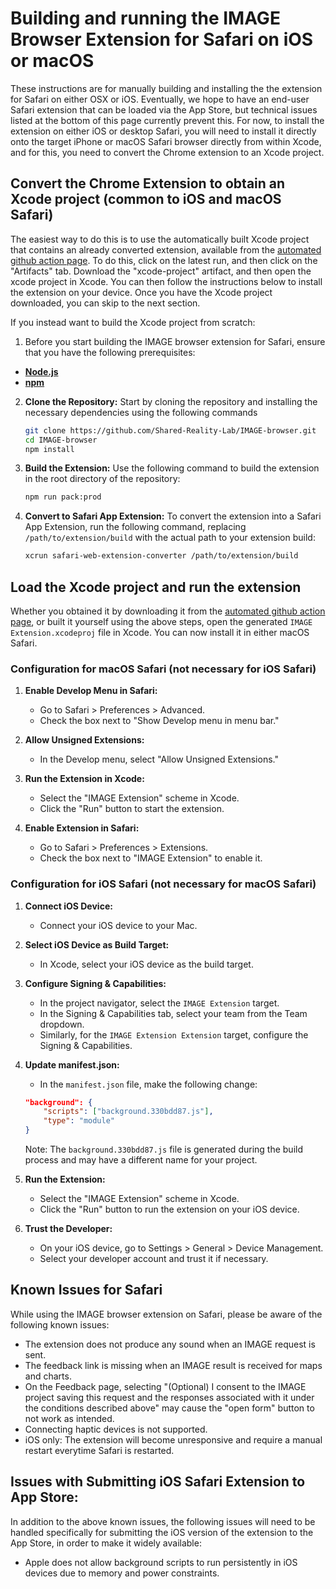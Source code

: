 # Building and running the IMAGE Browser Extension for Safari on iOS or macOS

These instructions are for manually building and installing the the extension for Safari on either OSX or iOS.
Eventually, we hope to have an end-user Safari extension that can be loaded via the App Store, but technical issues listed at the bottom of this page currently prevent this.
For now, to install the extension on either iOS or desktop Safari, you will need to install it directly onto the target iPhone or macOS Safari browser directly from within Xcode, and for this, you need to convert the Chrome extension to an Xcode project.

## Convert the Chrome Extension to obtain an Xcode project (common to iOS and macOS Safari)
The easiest way to do this is to use the automatically built Xcode project that contains an already converted extension, available from the [automated github action page](https://github.com/Shared-Reality-Lab/IMAGE-browser/actions/workflows/ios-automate.yaml).
To do this, click on the latest run, and then click on the "Artifacts" tab. Download the "xcode-project" artifact, and then open the xcode project in Xcode. You can then follow the instructions below to install the extension on your device.
Once you have the Xcode project downloaded, you can skip to the next section.

If you instead want to build the Xcode project from scratch:

1. Before you start building the IMAGE browser extension for Safari, ensure that you have the following prerequisites:
- [**Node.js**](https://nodejs.org/en/)
- [**npm**](https://www.npmjs.com/)

2. **Clone the Repository:** Start by cloning the repository and installing the necessary dependencies using the following commands
   ```bash
   git clone https://github.com/Shared-Reality-Lab/IMAGE-browser.git
   cd IMAGE-browser
   npm install
   ```

3. **Build the Extension:** Use the following command to build the extension in the root directory of the repository:
   ```bash
   npm run pack:prod
   ```

4. **Convert to Safari App Extension:** To convert the extension into a Safari App Extension, run the following command, replacing `/path/to/extension/build` with the actual path to your extension build:
   ```bash
   xcrun safari-web-extension-converter /path/to/extension/build
   ```
   

## Load the Xcode project and run the extension
Whether you obtained it by downloading it from the [automated github action page](https://github.com/Shared-Reality-Lab/IMAGE-browser/actions/workflows/ios-automate.yaml), or built it yourself using the above steps, open the generated `IMAGE Extension.xcodeproj` file in Xcode.
You can now install it in either macOS Safari.

### Configuration for macOS Safari (not necessary for iOS Safari)

1. **Enable Develop Menu in Safari:**
   - Go to Safari > Preferences > Advanced.
   - Check the box next to "Show Develop menu in menu bar."

2. **Allow Unsigned Extensions:**
   - In the Develop menu, select "Allow Unsigned Extensions."

3. **Run the Extension in Xcode:**
   - Select the "IMAGE Extension" scheme in Xcode.
   - Click the "Run" button to start the extension.

4. **Enable Extension in Safari:**
   - Go to Safari > Preferences > Extensions.
   - Check the box next to "IMAGE Extension" to enable it.

### Configuration for iOS Safari (not necessary for macOS Safari)

1. **Connect iOS Device:**
   - Connect your iOS device to your Mac.

2. **Select iOS Device as Build Target:**
   - In Xcode, select your iOS device as the build target.

3. **Configure Signing & Capabilities:**
   - In the project navigator, select the `IMAGE Extension` target.
   - In the Signing & Capabilities tab, select your team from the Team dropdown.
   - Similarly, for the `IMAGE Extension Extension` target, configure the Signing & Capabilities.

4. **Update manifest.json:**
   - In the `manifest.json` file, make the following change:
   ```json
   "background": {
       "scripts": ["background.330bdd87.js"],
       "type": "module"
   }
   ```
   Note: The `background.330bdd87.js` file is generated during the build process and may have a different name for your project.

5. **Run the Extension:**
   - Select the "IMAGE Extension" scheme in Xcode.
   - Click the "Run" button to run the extension on your iOS device.

6. **Trust the Developer:**
   - On your iOS device, go to Settings > General > Device Management.
   - Select your developer account and trust it if necessary.

## Known Issues for Safari
While using the IMAGE browser extension on Safari, please be aware of the following known issues:

- The extension does not produce any sound when an IMAGE request is sent.
- The feedback link is missing when an IMAGE result is received for maps and charts.
- On the Feedback page, selecting "(Optional) I consent to the IMAGE project saving this request and the responses associated with it under the conditions described above" may cause the "open form" button to not work as intended.
- Connecting haptic devices is not supported.
- iOS only: The extension will become unresponsive and require a manual restart everytime Safari is restarted.

## Issues with Submitting iOS Safari Extension to App Store:
In addition to the above known issues, the following issues will need to be handled specifically for submitting the iOS version of the extension to the App Store, in order to make it widely available:

- Apple does not allow background scripts to run persistently in iOS devices due to memory and power constraints.

